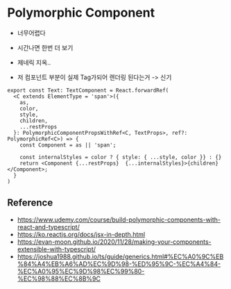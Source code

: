 # Polymorphic Component

- 너무어렵다
- 시간나면 한번 더 보기
- 제네릭 지옥..

- 저 컴포넌트 부분이 실제 Tag가되어 렌더링 된다는거 -> 신기
```tsx
export const Text: TextComponent = React.forwardRef(
  <C extends ElementType = 'span'>({
    as,
    color,
    style,
    children,
    ...restProps
  }: PolymorphicComponentPropsWithRef<C, TextProps>, ref?: PolymorphicRef<C>) => {
    const Component = as || 'span';

    const internalStyles = color ? { style: { ...style, color }} : {}
    return <Component {...restProps}  {...internalStyles}>{children}</Component>;
  }
)
```


## Reference

- https://www.udemy.com/course/build-polymorphic-components-with-react-and-typescript/
- https://ko.reactjs.org/docs/jsx-in-depth.html
- https://evan-moon.github.io/2020/11/28/making-your-components-extensible-with-typescript/
- https://joshua1988.github.io/ts/guide/generics.html#%EC%A0%9C%EB%84%A4%EB%A6%AD%EC%9D%98-%ED%95%9C-%EC%A4%84-%EC%A0%95%EC%9D%98%EC%99%80-%EC%98%88%EC%8B%9C